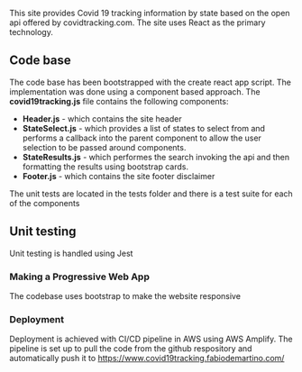 This site provides Covid 19 tracking information by state based on the open api offered by covidtracking.com. The site uses React as the primary technology.

## Code base

The code base has been bootstrapped with the create react app script. The implementation was done using a component based approach. The **covid19tracking.js** file contains the following components:

- **Header.js** - which contains the site header
- **StateSelect.js** - which provides a list of states to select from and performs a callback into the parent component to allow the user selection to be passed around components.
- **StateResults.js** - which performes the search invoking the api and then formatting the results using bootstrap cards.
- **Footer.js** - which contains the site footer disclaimer

The unit tests are located in the tests folder and there is a test suite for each of the components

## Unit testing

Unit testing is handled using Jest

### Making a Progressive Web App

The codebase uses bootstrap to make the website responsive

### Deployment

Deployment is achieved with CI/CD pipeline in AWS using AWS Amplify. The pipeline is set up to pull the code from the github respository and automatically push it to https://www.covid19tracking.fabiodemartino.com/
